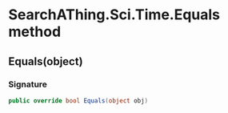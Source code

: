 # SearchAThing.Sci.Time.Equals method
## Equals(object)
### Signature
```csharp
public override bool Equals(object obj)
```
